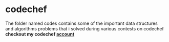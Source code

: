 # codechef
The folder named codes contains some of the important data structures and algorithms problems that i solved during various contests on codechef 
**checkout my codechef [account](www.codechef.com/users/rajatrcoem)**
